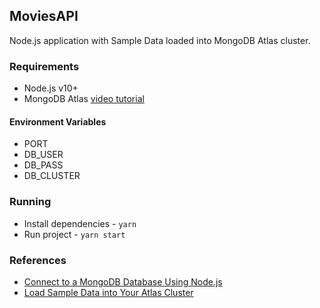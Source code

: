 ## MoviesAPI

Node.js application with Sample Data loaded into MongoDB Atlas cluster.

### Requirements

- Node.js v10+
- MongoDB Atlas [video tutorial](https://developer.mongodb.com/quickstart/free-atlas-cluster)

#### Environment Variables

- PORT
- DB_USER
- DB_PASS
- DB_CLUSTER

### Running

- Install dependencies - `yarn`
- Run project - `yarn start`

### References

- [Connect to a MongoDB Database Using Node.js](https://www.mongodb.com/blog/post/quick-start-nodejs-mongodb--how-to-get-connected-to-your-database)
- [Load Sample Data into Your Atlas Cluster](https://docs.atlas.mongodb.com/sample-data/)